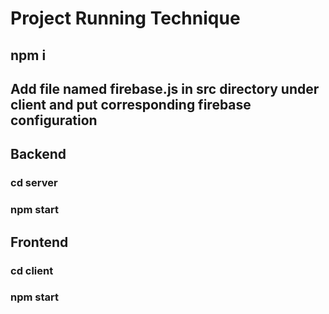 # Project Running Technique
## npm i 
## Add file named firebase.js in src directory under client and put corresponding firebase configuration
## Backend
### cd server
### npm start
## Frontend
### cd client
### npm start
